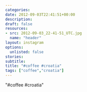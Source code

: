 ```yaml
---
categories:
date: 2012-09-03T22:41:51+00:00
description:
draft: false
resources:
- src: 2012-09-03_22-41-51_UTC.jpg
  name: "header"
layout: instagram
options:
  unlisted: false
stories:
subtitle:
title: "#coffee #croatia"
tags: ["coffee","croatia"]
---
```


"#coffee #croatia"
